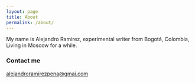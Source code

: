 ```yaml
---
layout: page
title: About
permalink: /about/
---
```


My name is Alejandro Ramirez, experimental writer from Bogotá, Colombia, Living in Moscow for a while.  


### Contact me

[alejandroramirezpena@gmai.com](mailto:email@domain.com)
